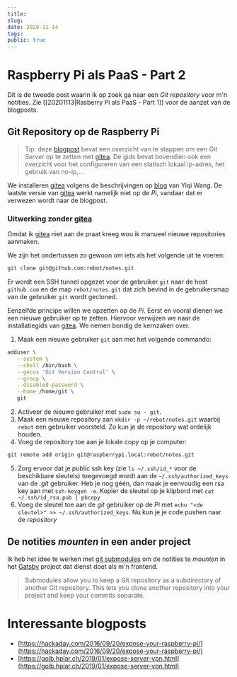 ```yaml
---
title:
slug: 
date: 2020-11-14
tags: 
public: true
---
```


# Raspberry Pi als PaaS - Part 2
Dit is de tweede post waarin ik op zoek ga naar een *Git repository* voor m'n notities. Zie [[20201113|Rasberry Pi als PaaS - Part 1]] voor de aanzet van de blogposts. 

## Git Repository op de Raspberry Pi
> Tip: deze [blogpost](https://dev.to/kodaman2/setting-up-raspberry-pi-as-a-git-server-230f) bevat een overzicht van te stappen om een *Git Server* op te zetten met [gitea]. De gids bevat bovendien ook een overzicht voor het configureren van een statisch lokaal ip-adres, het gebruik van no-ip,...

We installeren [gitea] volgens de beschrijvingen op [blog](https://yiqiwang.me/2020/07/10/install-gitea-on-the-raspberry-pi-3b/) van Yiqi Wang. De laatste versie van [gitea] werkt namelijk niet op de *Pi*, vandaar dat er verwezen wordt naar de blogpost.

### Uitwerking zonder [gitea]

Omdat ik [gitea] niet aan de praat kreeg wou ik manueel nieuwe repositories aanmaken.

We zijn het ondertussen zo gewoon om iets als het volgende uit te voeren:

```bash
git clone git@github.com:rebot/notes.git
```

Er wordt een SSH tunnel opgezet voor de gebruiker `git` naar de host `github.com` en de map `rebot/notes.git` dat zich bevind in de gebruikersmap van de gebruiker `git` wordt gecloned. 

Eenzelfde principe willen we opzetten op de *Pi*. Eerst en vooral dienen we een nieuwe gebruiker op te zetten. Hiervoor verwijzen we naar de installatiegids van [gitea]. We nemen bondig de kernzaken over.
1. Maak een nieuwe gebruiker `git` aan met het volgende commando:
```bash
adduser \
   --system \
   --shell /bin/bash \
   --gecos 'Git Version Control' \
   --group \
   --disabled-password \
   --home /home/git \
   git
```

2. Activeer de nieuwe gebruiker met `sudo su - git`.
3. Maak een nieuwe repository aan `mkdir -p ~/rebot/notes.git` waarbij `rebot` een gebruiker voorsteld. Zo kun je de repository wat ordelijk houden.
4. Voeg de repository toe aan je lokale copy op je computer:
```bash
git remote add origin git@raspberrypi.local:rebot/notes.git
```
5. Zorg ervoor dat je public ssh key (zie `ls ~/.ssh/id_*` voor de beschikbare sleutels) toegevoegd wordt aan de `~/.ssh/authorized_keys` van de *.git* gebruiker. Heb je nog géén, dan maak je eenvoudig een rsa key aan met `ssh-keygen -o`. Kopier de sleutel op je klipbord met `cat ~/.ssh/id_rsa.pub | pbcopy`
6. Voeg de sleutel toe aan de *git* gebruiker op de *Pi* met `echo "<de sleutel>" >> ~/.ssh/authorized_keys`. Nu kun je je code pushen naar de *repository*

## De notities *mounten* in een ander project
Ik heb het idee te werken met [git submodules](https://git-scm.com/book/en/v2/Git-Tools-Submodules) om de notities te *mounten* in het [Gatsby] project dat dienst doet als m'n frontend. 
>Submodules allow you to keep a Git repository as a subdirectory of another Git repository. This lets you clone another repository into your project and keep your commits separate.


# Interessante blogposts
- [https://hackaday.com/2016/09/20/expose-your-raspberry-pi/](https://hackaday.com/2016/09/20/expose-your-raspberry-pi/)
- [https://golb.hplar.ch/2019/01/expose-server-vpn.html](https://golb.hplar.ch/2019/01/expose-server-vpn.html)

[gitea]: https://gitea.io/en-us/
[Gatsby]: https://www.gatsbyjs.com/starters/gatsbyjs/gatsby-starter-blog

